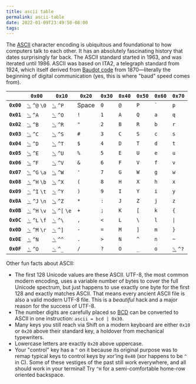 ```yaml
---
title: ascii table
permalink: ascii-table
date: 2022-01-09T23:49:50-08:00
tags:
---
```


The [ASCII] character encoding is ubiquitous and foundational to how computers
talk to each other. It has an absolutely fascinating history that dates
surprisingly far back. The ASCII standard started in 1963, and was iterated
until 1986. ASCII was based on ITA2, a telegraph standard from 1924, which itself
derived from [Baudot code] from 1870—literally the beginning of digital
communication (yes, this is where "baud" speed comes from).

|            | `0x00`          | `0x10`          | `0x20` | `0x30` | `0x40` | `0x50` | `0x60`  | `0x70`     |
| ---------- | --------------- | --------------- | ------ | ------ | ------ | ------ | ------- | ---------- |
| **`0x00`** | [`␀`] `^@` `\0` | [`␐`] `^P`      | Space  | `0`    | `@`    | `P`    | `` ` `` | `p`        |
| **`0x01`** | [`␁`] `^A`      | [`␑`] `^O`      | `!`    | `1`    | `A`    | `Q`    | `a`     | `q`        |
| **`0x02`** | [`␂`] `^B`      | [`␒`] `^R`      | `"`    | `2`    | `B`    | `R`    | `b`     | `r`        |
| **`0x03`** | [`␃`] `^C`      | [`␓`] `^S`      | `#`    | `3`    | `C`    | `S`    | `c`     | `s`        |
| **`0x04`** | [`␄`] `^D`      | [`␔`] `^T`      | `$`    | `4`    | `D`    | `T`    | `d`     | `t`        |
| **`0x05`** | [`␅`] `^E`      | [`␕`] `^U`      | `%`    | `5`    | `E`    | `U`    | `e`     | `u`        |
| **`0x06`** | [`␆`] `^F`      | [`␖`] `^V`      | `&`    | `6`    | `F`    | `V`    | `f`     | `v`        |
| **`0x07`** | [`␇`] `^G` `\a` | [`␗`] `^W`      | `'`    | `7`    | `G`    | `W`    | `g`     | `w`        |
| **`0x08`** | [`␈`] `^H` `\b` | [`␘`] `^X`      | `(`    | `8`    | `H`    | `X`    | `h`     | `x`        |
| **`0x09`** | [`␉`] `^I` `\t` | [`␙`] `^Y`      | `)`    | `9`    | `I`    | `Y`    | `i`     | `y`        |
| **`0x0A`** | [`␊`] `^J` `\n` | [`␚`] `^Z`      | `*`    | `:`    | `J`    | `Z`    | `j`     | `z`        |
| **`0x0B`** | [`␋`] `^H` `\v` | [`␛`] `^[` `\e` | `+`    | `;`    | `K`    | `[`    | `k`     | `{`        |
| **`0x0C`** | [`␌`] `^L` `\f` | [`␜`] `^\`      | `,`    | `<`    | `L`    | `\`    | `l`     | `\|`       |
| **`0x0D`** | [`␍`] `^M` `\r` | [`␝`] `^]`      | `-`    | `=`    | `M`    | `]`    | `m`     | `}`        |
| **`0x0E`** | [`␎`] `^N`      | [`␞`] `^^`      | `.`    | `>`    | `N`    | `^`    | `n`     | `~`        |
| **`0x0F`** | [`␏`] `^O`      | [`␟`] `^_`      | `/`    | `?`    | `O`    | `_`    | `o`     | [`␡`] `^?` |

Other fun facts about ASCII:

- The first 128 Unicode values are these ASCII. UTF-8, the most common modern
  encoding, uses a variable number of bytes to cover the full Unicode spectrum,
  but just happens to use exactly one byte for the first 128 and exactly matches
  ASCII. That means every ancient ASCII file is also a valid modern UTF-8 file.
  This is a _beautiful_ hack and a major reason for the success of UTF-8.
- The number digits are carefully placed so [BCD] can be converted to ASCII in
  one instruction: `ascii = bcd | 0x30`.
- Many keys you still reach via Shift on a modern keyboard are either `0x10` or
  `0x20` above their standard key, a holdover from mechanical typewriters.
- Lowercase letters are exactly `0x20` above uppercase.
- Your "control" key has a `^` on it because its original purpose was to remap
  typical keys to control keys by xor'ing `0x40` (xor happens to be `^` in
  C). Some of these vestiges of the past still work everywhere, and all should
  work in your terminal! Try `^H` for a semi-comfortable home-row oriented backspace.

[ascii]: https://en.wikipedia.org/wiki/ASCII
[baudot code]: https://en.wikipedia.org/wiki/Baudot_code
[bcd]: https://en.wikipedia.org/wiki/Binary-coded_decimal
[`␀`]: https://en.wikipedia.org/wiki/Null_character 'Null'
[`␁`]: https://en.wikipedia.org/wiki/Start_of_Heading 'Start of Heading'
[`␂`]: https://en.wikipedia.org/wiki/Start_of_Text 'Start of Text'
[`␃`]: https://en.wikipedia.org/wiki/End-of-Text_character 'End of Text'
[`␄`]: https://en.wikipedia.org/wiki/End-of-Transmission_character 'End of Transmission'
[`␅`]: https://en.wikipedia.org/wiki/Enquiry_character 'Enquiry'
[`␆`]: https://en.wikipedia.org/wiki/Acknowledge_character 'Acknowledgement'
[`␇`]: https://en.wikipedia.org/wiki/Bell_character 'Bell'
[`␈`]: https://en.wikipedia.org/wiki/Backspace 'Backspace'
[`␉`]: https://en.wikipedia.org/wiki/Horizontal_Tab 'Horizontal Tab'
[`␊`]: https://en.wikipedia.org/wiki/Line_Feed 'Line Feed'
[`␋`]: https://en.wikipedia.org/wiki/Vertical_Tab 'Vertical Tab'
[`␌`]: https://en.wikipedia.org/wiki/Form_Feed 'Form Feed'
[`␍`]: https://en.wikipedia.org/wiki/Carriage_Return 'Carriage Return'
[`␎`]: https://en.wikipedia.org/wiki/Shift_Out 'Shift Out'
[`␏`]: https://en.wikipedia.org/wiki/Shift_In 'Shift In'
[`␐`]: https://en.wikipedia.org/wiki/Data_Link_Escape 'Data Link Escape'
[`␑`]: https://en.wikipedia.org/wiki/Device_Control_1 'Device Control 1 / XON / Resume'
[`␒`]: https://en.wikipedia.org/wiki/Device_Control_2 'Device Control 2'
[`␓`]: https://en.wikipedia.org/wiki/Device_Control_3 'Device Control 3 / XOFF / Pause'
[`␔`]: https://en.wikipedia.org/wiki/Device_Control_4 'Device Control 4'
[`␕`]: https://en.wikipedia.org/wiki/Negative-acknowledge_character 'Negative Acknowledgement'
[`␖`]: https://en.wikipedia.org/wiki/Synchronous_Idle 'Synchronous Idle'
[`␗`]: https://en.wikipedia.org/wiki/End-of-Transmission-Block_character 'End of Transmission Block'
[`␘`]: https://en.wikipedia.org/wiki/Cancel_character 'Cancel'
[`␙`]: https://en.wikipedia.org/wiki/End_of_Medium 'End of Medium'
[`␚`]: https://en.wikipedia.org/wiki/Substitute_character 'Substitute'
[`␛`]: https://en.wikipedia.org/wiki/Escape_character 'Escape'
[`␜`]: https://en.wikipedia.org/wiki/File_Separator 'File Separator'
[`␝`]: https://en.wikipedia.org/wiki/Group_Separator 'Group Separator'
[`␞`]: https://en.wikipedia.org/wiki/Record_Separator 'Record Separator'
[`␟`]: https://en.wikipedia.org/wiki/Unit_Separator 'Unit Separator'
[`␡`]: https://en.wikipedia.org/wiki/Delete_character 'Delete'
